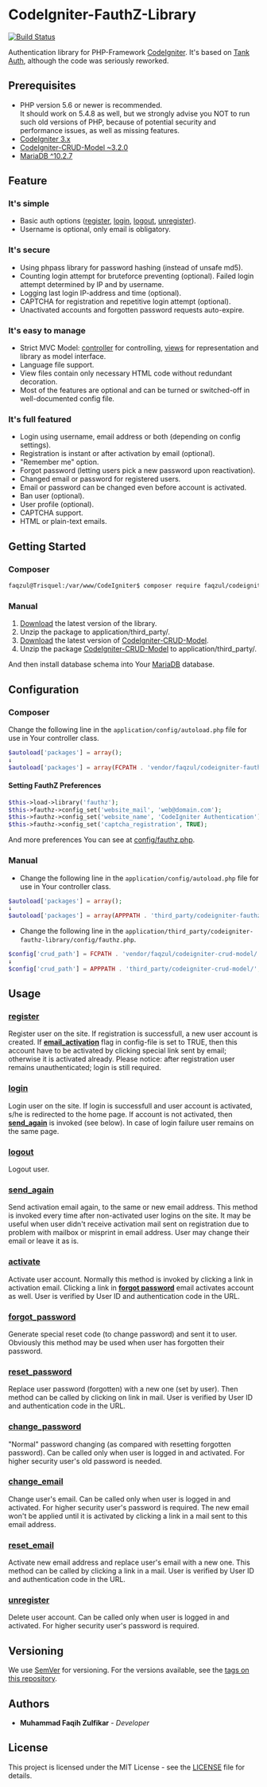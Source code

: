 # CodeIgniter-FauthZ-Library

[![Build Status](https://travis-ci.org/FaqZul/CodeIgniter-FauthZ-Library.svg?branch=master)](https://travis-ci.org/FaqZul/CodeIgniter-FauthZ-Library)

Authentication library for PHP-Framework [CodeIgniter](https://www.codeigniter.com). It's based on [Tank Auth](https://konyukhov.com/soft/tank_auth/), although the code was seriously reworked.

## Prerequisites
* PHP version 5.6 or newer is recommended.<br>
It should work on 5.4.8 as well, but we strongly advise you NOT to run such old versions of PHP, because of potential security and performance issues, as well as missing features.
* [CodeIgniter 3.x](https://github.com/bcit-ci/CodeIgniter)
* [CodeIgniter-CRUD-Model ~3.2.0](https://github.com/FaqZul/CodeIgniter-CRUD-Model)
* [MariaDB ^10.2.7](https://mariadb.com/downloads/)

## Feature
### It's simple
* Basic auth options ([register](#register), [login](#login), [logout](#logout), [unregister](#unregister)).
* Username is optional, only email is obligatory.
### It's secure
* Using phpass library for password hashing (instead of unsafe md5).
* Counting login attempt for bruteforce preventing (optional). Failed login attempt determined by IP and by username.
* Logging last login IP-address and time (optional).
* CAPTCHA for registration and repetitive login attempt (optional).
* Unactivated accounts and forgotten password requests auto-expire.
### It's easy to manage
* Strict MVC Model: [controller](https://github.com/FaqZul/CodeIgniter-FauthZ-Library/tree/0.1.0/controllers) for controlling, [views](https://github.com/FaqZul/CodeIgniter-FauthZ-Library/tree/0.1.0/views) for representation and library as model interface.
* Language file support.
* View files contain only necessary HTML code without redundant decoration.
* Most of the features are optional and can be turned or switched-off in well-documented config file.
### It's full featured
* Login using username, email address or both (depending on config settings).
* Registration is instant or after activation by email (optional).
* "Remember me" option.
* Forgot password (letting users pick a new password upon reactivation).
* Changed email or password for registered users.
* Email or password can be changed even before account is activated.
* Ban user (optional).
* User profile (optional).
* CAPTCHA support.
* HTML or plain-text emails.

## Getting Started
### Composer
```sh
faqzul@Trisquel:/var/www/CodeIgniter$ composer require faqzul/codeigniter-fauthz-library
```
### Manual
1. [Download](https://github.com/FaqZul/CodeIgniter-FauthZ-Library/releases/latest) the latest version of the library.
2. Unzip the package to application/third_party/.
3. [Download](https://github.com/FaqZul/CodeIgniter-CRUD-Model/releases/latest) the latest version of [CodeIgniter-CRUD-Model](https://github.com/FaqZul/CodeIgniter-CRUD-Model/releases).
4. Unzip the package [CodeIgniter-CRUD-Model](https://github.com/FaqZul/CodeIgniter-CRUD-Model) to application/third_party/.

And then install database schema into Your [MariaDB](https://github.com/FaqZul/CodeIgniter-FauthZ-Library/blob/0.1.0/sql/mariadb.sql) database.

## Configuration
### Composer
Change the following line in the `application/config/autoload.php` file for use in Your controller class.
```php
$autoload['packages'] = array();
↓
$autoload['packages'] = array(FCPATH . 'vendor/faqzul/codeigniter-fauthz-library/');
```
#### Setting FauthZ Preferences
```php
$this->load->library('fauthz');
$this->fauthz->config_set('website_mail', 'web@domain.com');
$this->fauthz->config_set('website_name', 'CodeIgniter Authentication');
$this->fauthz->config_set('captcha_registration', TRUE);
```
And more preferences You can see at [config/fauthz.php](https://github.com/FaqZul/CodeIgniter-FauthZ-Library/blob/0.1.0/config/fauthz.php).
### Manual
* Change the following line in the `application/config/autoload.php` file for use in Your controller class.
```php
$autoload['packages'] = array();
↓
$autoload['packages'] = array(APPPATH . 'third_party/codeigniter-fauthz-library/');
```
* Change the following line in the `application/third_party/codeigniter-fauthz-library/config/fauthz.php`.
```php
$config['crud_path'] = FCPATH . 'vendor/faqzul/codeigniter-crud-model/';
↓
$config['crud_path'] = APPPATH . 'third_party/codeigniter-crud-model/';
```

## Usage
### [register](https://github.com/FaqZul/CodeIgniter-FauthZ-Library/blob/0.1.0/controllers/Fauth.php#L71)
Register user on the site. If registration is successfull, a new user account is created. If **[email_activation](https://github.com/FaqZul/CodeIgniter-FauthZ-Library/blob/0.1.0/config/fauthz.php#L53)** flag in config-file is set to TRUE, then this account have to be activated by clicking special link sent by email; otherwise it is activated already. Please notice: after registration user remains unauthenticated; login is still required.
### [login](https://github.com/FaqZul/CodeIgniter-FauthZ-Library/blob/0.1.0/controllers/Fauth.php#L27)
Login user on the site. If login is successfull and user account is activated, s/he is redirected to the home page. If account is not activated, then **[send_again](#send_again)** is invoked (see below). In case of login failure user remains on the same page.
### [logout](https://github.com/FaqZul/CodeIgniter-FauthZ-Library/blob/0.1.0/controllers/Fauth.php#L66)
Logout user.
### [send_again](https://github.com/FaqZul/CodeIgniter-FauthZ-Library/blob/0.1.0/controllers/Fauth.php#L117)
Send activation email again, to the same or new email address. This method is invoked every time after non-activated user logins on the site. It may be useful when user didn't receive activation mail sent on registration due to problem with mailbox or misprint in email address. User may change their email or leave it as is.
### [activate](https://github.com/FaqZul/CodeIgniter-FauthZ-Library/blob/0.1.0/controllers/Fauth.php#L140)
Activate user account. Normally this method is invoked by clicking a link in activation email. Clicking a link in **[forgot password](#forgot_password)** email activates account as well. User is verified by User ID and authentication code in the URL.
### [forgot_password](https://github.com/FaqZul/CodeIgniter-FauthZ-Library/blob/0.1.0/controllers/Fauth.php#L147)
Generate special reset code (to change password) and sent it to user. Obviously this method may be used when user has forgotten their password.
### [reset_password](https://github.com/FaqZul/CodeIgniter-FauthZ-Library/blob/0.1.0/controllers/Fauth.php#L171)
Replace user password (forgotten) with a new one (set by user). Then method can be called by clicking on link in mail. User is verified by User ID and authentication code in the URL.
### [change_password](https://github.com/FaqZul/CodeIgniter-FauthZ-Library/blob/0.1.0/controllers/Fauth.php#L193)
"Normal" password changing (as compared with resetting forgotten password). Can be called only when user is logged in and activated. For higher security user's old password is needed.
### [change_email](https://github.com/FaqZul/CodeIgniter-FauthZ-Library/blob/0.1.0/controllers/Fauth.php#L212)
Change user's email. Can be called only when user is logged in and activated. For higher security user's password is required. The new email won't be applied until it is activated by clicking a link in a mail sent to this email address.
### [reset_email](https://github.com/FaqZul/CodeIgniter-FauthZ-Library/blob/0.1.0/controllers/Fauth.php#L235)
Activate new email address and replace user's email with a new one. This method can be called by clicking a link in a mail. User is verified by User ID and authentication code in the URL.
### [unregister](https://github.com/FaqZul/CodeIgniter-FauthZ-Library/blob/0.1.0/controllers/Fauth.php#L242)
Delete user account. Can be called only when user is logged in and activated. For higher security user's password is required.

## Versioning
We use [SemVer](http://semver.org/) for versioning. For the versions available, see the [tags on this repository](https://github.com/FaqZul/CodeIgniter-FauthZ-Library/tags).

## Authors
* **Muhammad Faqih Zulfikar** - *Developer*<br>

## License
This project is licensed under the MIT License - see the [LICENSE](https://github.com/FaqZul/CodeIgniter-FauthZ-Library/blob/0.1.0/LICENSE) file for details.